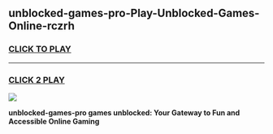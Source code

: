 
## unblocked-games-pro-Play-Unblocked-Games-Online-rczrh
<h3>
<a href="https://premium76.site?title=unblocked-games-pro&ref=25A">CLICK TO PLAY</a></h3>
<hr>

<h3>
<a href="https://premium76.site?title=unblocked-games-pro&ref=25A">CLICK 2 PLAY</a>
  
</h3>

<a href="https://premium76.site?title=unblocked-games-pro&ref=25A"><img src="https://clearcache.store/games.png"></a>


**unblocked-games-pro games unblocked: Your Gateway to Fun and Accessible Online Gaming**
